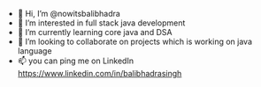 - 👋 Hi, I’m @nowitsbalibhadra
- 👀 I’m interested in full stack java development
- 🌱 I’m currently learning core java and DSA
- 💞️ I’m looking to collaborate on projects which is working on java language 
- 📫 you can ping me on LinkedIn https://www.linkedin.com/in/balibhadrasingh

<!---
nowitsbalibhadra/nowitsbalibhadra is a ✨ special ✨ repository because its `README.md` (this file) appears on your GitHub profile.
You can click the Preview link to take a look at your changes.
--->
